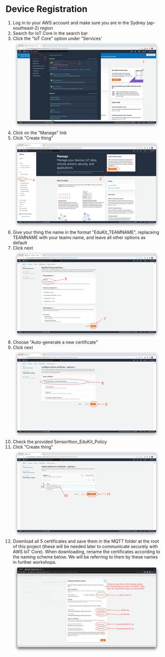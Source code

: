 # Device Registration

1. Log in to your AWS account and make sure you are in the Sydney (ap-southeast-2) region
2. Search for IoT Core in the search bar
3. Click the "IoT Core" option under "Services'
![IoT_Core](/Workshop/2.%20Device%20Registration/IoT_Core.png)
4. Click on the "Manage" link
5. Click "Create thing"
![IoT_Core_Manage](/Workshop/2.%20Device%20Registration/IoT_Core_Manage.png)
6. Give your thing the name in the format "EduKit_TEAMNAME", replaceing TEAMNAME with your teams name, and leave all other options as default
7. Click next
![Register_Thing_Name](/Workshop/2.%20Device%20Registration/Register_Thing_Name.png)
8. Choose "Auto-generate a new certificate"
9. Click next
![Register_Thing_Certificate](/Workshop/2.%20Device%20Registration/Register_Thing_Certificate.png)
10. Check the provided Sensorthon_EduKit_Policy
11. Click "Create thing"
![Register_Thing_Policy](/Workshop/2.%20Device%20Registration/Register_Thing_Policy.png)
12. Download all 5 certificates and save them in the MQTT folder at the root of this project (these will be needed later to communicate securely with AWS IoT Core). When downloading, rename the certificates according to the naming scheme below. We will be referring to them by these names in further workshops.
![Certificates](/Workshop/2.%20Device%20Registration/Certificates.png)